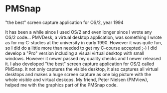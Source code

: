 # PMSnap
"the best" screen capture application for OS/2, year 1994

It has been a while since I used OS/2 and even longer since I wrote any OS/2 code... PMVDesk, a virtual desktop application, was something I wrote as for my C-studies at the university in early 1990. However it was quite fun, so I did do a little more than needed to get my C-course accepted ;-)
I did develop a "Pro" version including a visual virtual desktop with small windows. However it newer passed my quality checks and I newer released it. 
I also developed "the best" screen capture application for OS/2 called PMSnap. It not only captures the visible desktop, it also captures all virtual desktops and makes a huge screen capture as one big picture with the whole visible and virtual deskops. My friend, Peter Nielsen (PMView), helped me with the graphics part of the PMSnap code.
